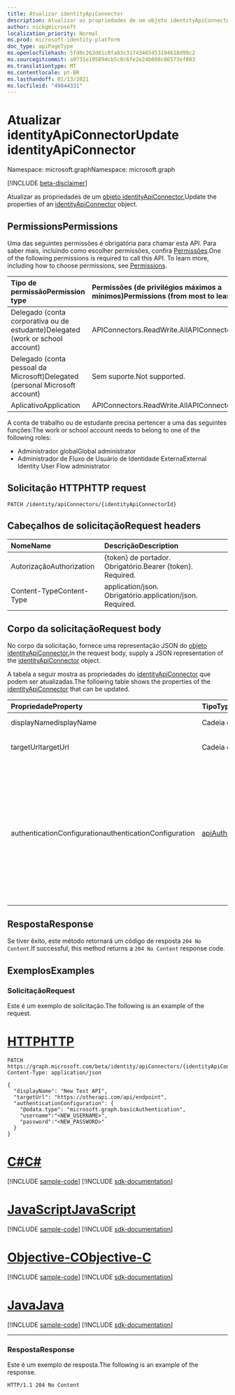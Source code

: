 ```yaml
---
title: Atualizar identityApiConnector
description: Atualizar as propriedades de um objeto identityApiConnector.
author: nickgmicrosoft
localization_priority: Normal
ms.prod: microsoft-identity-platform
doc_type: apiPageType
ms.openlocfilehash: 5fd0c263d81c0fa03c31743465453194618d99c2
ms.sourcegitcommit: a9731e19589dcb5c0c6fe2e24b008c86573ef803
ms.translationtype: MT
ms.contentlocale: pt-BR
ms.lasthandoff: 01/13/2021
ms.locfileid: "49844331"
---
```

# <a name="update-identityapiconnector"></a><span data-ttu-id="54c09-103">Atualizar identityApiConnector</span><span class="sxs-lookup"><span data-stu-id="54c09-103">Update identityApiConnector</span></span>

<span data-ttu-id="54c09-104">Namespace: microsoft.graph</span><span class="sxs-lookup"><span data-stu-id="54c09-104">Namespace: microsoft.graph</span></span>

[!INCLUDE [beta-disclaimer](../../includes/beta-disclaimer.md)]

<span data-ttu-id="54c09-105">Atualizar as propriedades de um [objeto identityApiConnector.](../resources/identityapiconnector.md)</span><span class="sxs-lookup"><span data-stu-id="54c09-105">Update the properties of an [identityApiConnector](../resources/identityapiconnector.md) object.</span></span>

## <a name="permissions"></a><span data-ttu-id="54c09-106">Permissions</span><span class="sxs-lookup"><span data-stu-id="54c09-106">Permissions</span></span>

<span data-ttu-id="54c09-p101">Uma das seguintes permissões é obrigatória para chamar esta API. Para saber mais, incluindo como escolher permissões, confira [Permissões](/graph/permissions-reference).</span><span class="sxs-lookup"><span data-stu-id="54c09-p101">One of the following permissions is required to call this API. To learn more, including how to choose permissions, see [Permissions](/graph/permissions-reference).</span></span>

| <span data-ttu-id="54c09-109">Tipo de permissão</span><span class="sxs-lookup"><span data-stu-id="54c09-109">Permission type</span></span>                        | <span data-ttu-id="54c09-110">Permissões (de privilégios máximos a mínimos)</span><span class="sxs-lookup"><span data-stu-id="54c09-110">Permissions (from most to least privileged)</span></span> |
| :------------------------------------- | :------------------------------------------ |
| <span data-ttu-id="54c09-111">Delegado (conta corporativa ou de estudante)</span><span class="sxs-lookup"><span data-stu-id="54c09-111">Delegated (work or school account)</span></span>     | <span data-ttu-id="54c09-112">APIConnectors.ReadWrite.All</span><span class="sxs-lookup"><span data-stu-id="54c09-112">APIConnectors.ReadWrite.All</span></span> |
| <span data-ttu-id="54c09-113">Delegado (conta pessoal da Microsoft)</span><span class="sxs-lookup"><span data-stu-id="54c09-113">Delegated (personal Microsoft account)</span></span> | <span data-ttu-id="54c09-114">Sem suporte.</span><span class="sxs-lookup"><span data-stu-id="54c09-114">Not supported.</span></span>  |
| <span data-ttu-id="54c09-115">Aplicativo</span><span class="sxs-lookup"><span data-stu-id="54c09-115">Application</span></span>                            | <span data-ttu-id="54c09-116">APIConnectors.ReadWrite.All</span><span class="sxs-lookup"><span data-stu-id="54c09-116">APIConnectors.ReadWrite.All</span></span> |

<span data-ttu-id="54c09-117">A conta de trabalho ou de estudante precisa pertencer a uma das seguintes funções:</span><span class="sxs-lookup"><span data-stu-id="54c09-117">The work or school account needs to belong to one of the following roles:</span></span>

* <span data-ttu-id="54c09-118">Administrador global</span><span class="sxs-lookup"><span data-stu-id="54c09-118">Global administrator</span></span>
* <span data-ttu-id="54c09-119">Administrador de Fluxo de Usuário de Identidade Externa</span><span class="sxs-lookup"><span data-stu-id="54c09-119">External Identity User Flow administrator</span></span>

## <a name="http-request"></a><span data-ttu-id="54c09-120">Solicitação HTTP</span><span class="sxs-lookup"><span data-stu-id="54c09-120">HTTP request</span></span>

<!-- {
  "blockType": "ignored"
}
-->

``` http
PATCH /identity/apiConnectors/{identityApiConnectorId}
```

## <a name="request-headers"></a><span data-ttu-id="54c09-121">Cabeçalhos de solicitação</span><span class="sxs-lookup"><span data-stu-id="54c09-121">Request headers</span></span>
|<span data-ttu-id="54c09-122">Nome</span><span class="sxs-lookup"><span data-stu-id="54c09-122">Name</span></span>|<span data-ttu-id="54c09-123">Descrição</span><span class="sxs-lookup"><span data-stu-id="54c09-123">Description</span></span>|
|:---|:---|
|<span data-ttu-id="54c09-124">Autorização</span><span class="sxs-lookup"><span data-stu-id="54c09-124">Authorization</span></span>|<span data-ttu-id="54c09-p102">{token} de portador. Obrigatório.</span><span class="sxs-lookup"><span data-stu-id="54c09-p102">Bearer {token}. Required.</span></span>|
|<span data-ttu-id="54c09-127">Content-Type</span><span class="sxs-lookup"><span data-stu-id="54c09-127">Content-Type</span></span>|<span data-ttu-id="54c09-p103">application/json. Obrigatório.</span><span class="sxs-lookup"><span data-stu-id="54c09-p103">application/json. Required.</span></span>|

## <a name="request-body"></a><span data-ttu-id="54c09-130">Corpo da solicitação</span><span class="sxs-lookup"><span data-stu-id="54c09-130">Request body</span></span>
<span data-ttu-id="54c09-131">No corpo da solicitação, fornece uma representação JSON do [objeto identityApiConnector.](../resources/identityapiconnector.md)</span><span class="sxs-lookup"><span data-stu-id="54c09-131">In the request body, supply a JSON representation of the [identityApiConnector](../resources/identityapiconnector.md) object.</span></span>

<span data-ttu-id="54c09-132">A tabela a seguir mostra as propriedades do [identityApiConnector](../resources/identityapiconnector.md) que podem ser atualizadas.</span><span class="sxs-lookup"><span data-stu-id="54c09-132">The following table shows the properties of the [identityApiConnector](../resources/identityapiconnector.md) that can be updated.</span></span>


|<span data-ttu-id="54c09-133">Propriedade</span><span class="sxs-lookup"><span data-stu-id="54c09-133">Property</span></span>|<span data-ttu-id="54c09-134">Tipo</span><span class="sxs-lookup"><span data-stu-id="54c09-134">Type</span></span>|<span data-ttu-id="54c09-135">Descrição</span><span class="sxs-lookup"><span data-stu-id="54c09-135">Description</span></span>|
|:---|:---|:---|
|<span data-ttu-id="54c09-136">displayName</span><span class="sxs-lookup"><span data-stu-id="54c09-136">displayName</span></span>|<span data-ttu-id="54c09-137">Cadeia de caracteres</span><span class="sxs-lookup"><span data-stu-id="54c09-137">String</span></span>| <span data-ttu-id="54c09-138">O nome do conector da API.</span><span class="sxs-lookup"><span data-stu-id="54c09-138">The name of the API connector.</span></span> |
|<span data-ttu-id="54c09-139">targetUrl</span><span class="sxs-lookup"><span data-stu-id="54c09-139">targetUrl</span></span>|<span data-ttu-id="54c09-140">Cadeia de caracteres</span><span class="sxs-lookup"><span data-stu-id="54c09-140">String</span></span>| <span data-ttu-id="54c09-141">A URL do ponto de extremidade da API a ser chamada.</span><span class="sxs-lookup"><span data-stu-id="54c09-141">The URL of the API endpoint to call.</span></span> |
|<span data-ttu-id="54c09-142">authenticationConfiguration</span><span class="sxs-lookup"><span data-stu-id="54c09-142">authenticationConfiguration</span></span>|[<span data-ttu-id="54c09-143">apiAuthenticationConfigurationBase</span><span class="sxs-lookup"><span data-stu-id="54c09-143">apiAuthenticationConfigurationBase</span></span>](../resources/apiauthenticationconfigurationbase.md)|<span data-ttu-id="54c09-144">O objeto que descreve os detalhes de configuração de autenticação para chamar a API.</span><span class="sxs-lookup"><span data-stu-id="54c09-144">The object which describes the authentication configuration details for calling the API.</span></span> <span data-ttu-id="54c09-145">Somente [a autenticação](../resources/basicauthentication.md) Básica é suportada no momento.</span><span class="sxs-lookup"><span data-stu-id="54c09-145">Only [Basic authentication](../resources/basicauthentication.md) is supported at this time.</span></span> <span data-ttu-id="54c09-146">Todas as propriedades do apiAuthenticationConfigurationBase devem ser definidas ao mesmo tempo, como nome de usuário e senha.</span><span class="sxs-lookup"><span data-stu-id="54c09-146">All properties of the apiAuthenticationConfigurationBase must be set at the same time, like both username and password.</span></span>|

## <a name="response"></a><span data-ttu-id="54c09-147">Resposta</span><span class="sxs-lookup"><span data-stu-id="54c09-147">Response</span></span>

<span data-ttu-id="54c09-148">Se tiver êxito, este método retornará um código de resposta `204 No Content`.</span><span class="sxs-lookup"><span data-stu-id="54c09-148">If successful, this method returns a `204 No Content` response code.</span></span>

## <a name="examples"></a><span data-ttu-id="54c09-149">Exemplos</span><span class="sxs-lookup"><span data-stu-id="54c09-149">Examples</span></span>

### <a name="request"></a><span data-ttu-id="54c09-150">Solicitação</span><span class="sxs-lookup"><span data-stu-id="54c09-150">Request</span></span>

<span data-ttu-id="54c09-151">Este é um exemplo de solicitação.</span><span class="sxs-lookup"><span data-stu-id="54c09-151">The following is an example of the request.</span></span>


# <a name="http"></a>[<span data-ttu-id="54c09-152">HTTP</span><span class="sxs-lookup"><span data-stu-id="54c09-152">HTTP</span></span>](#tab/http)
<!-- {
  "blockType": "request",
  "name": "update_identityapiconnector"
}
-->

``` http
PATCH https://graph.microsoft.com/beta/identity/apiConnectors/{identityApiConnectorId}
Content-Type: application/json

{
  "displayName": "New Test API",
  "targetUrl": "https://otherapi.com/api/endpoint",
  "authenticationConfiguration": {
    "@odata.type": "microsoft.graph.basicAuthentication",
    "username":"<NEW_USERNAME>", 
    "password":"<NEW_PASSWORD>"
  }
}
```
# <a name="c"></a>[<span data-ttu-id="54c09-153">C#</span><span class="sxs-lookup"><span data-stu-id="54c09-153">C#</span></span>](#tab/csharp)
[!INCLUDE [sample-code](../includes/snippets/csharp/update-identityapiconnector-csharp-snippets.md)]
[!INCLUDE [sdk-documentation](../includes/snippets/snippets-sdk-documentation-link.md)]

# <a name="javascript"></a>[<span data-ttu-id="54c09-154">JavaScript</span><span class="sxs-lookup"><span data-stu-id="54c09-154">JavaScript</span></span>](#tab/javascript)
[!INCLUDE [sample-code](../includes/snippets/javascript/update-identityapiconnector-javascript-snippets.md)]
[!INCLUDE [sdk-documentation](../includes/snippets/snippets-sdk-documentation-link.md)]

# <a name="objective-c"></a>[<span data-ttu-id="54c09-155">Objective-C</span><span class="sxs-lookup"><span data-stu-id="54c09-155">Objective-C</span></span>](#tab/objc)
[!INCLUDE [sample-code](../includes/snippets/objc/update-identityapiconnector-objc-snippets.md)]
[!INCLUDE [sdk-documentation](../includes/snippets/snippets-sdk-documentation-link.md)]

# <a name="java"></a>[<span data-ttu-id="54c09-156">Java</span><span class="sxs-lookup"><span data-stu-id="54c09-156">Java</span></span>](#tab/java)
[!INCLUDE [sample-code](../includes/snippets/java/update-identityapiconnector-java-snippets.md)]
[!INCLUDE [sdk-documentation](../includes/snippets/snippets-sdk-documentation-link.md)]

---


### <a name="response"></a><span data-ttu-id="54c09-157">Resposta</span><span class="sxs-lookup"><span data-stu-id="54c09-157">Response</span></span>

<span data-ttu-id="54c09-158">Este é um exemplo de resposta.</span><span class="sxs-lookup"><span data-stu-id="54c09-158">The following is an example of the response.</span></span>

<!-- {
  "blockType": "response",
}
-->

``` http
HTTP/1.1 204 No Content
```
